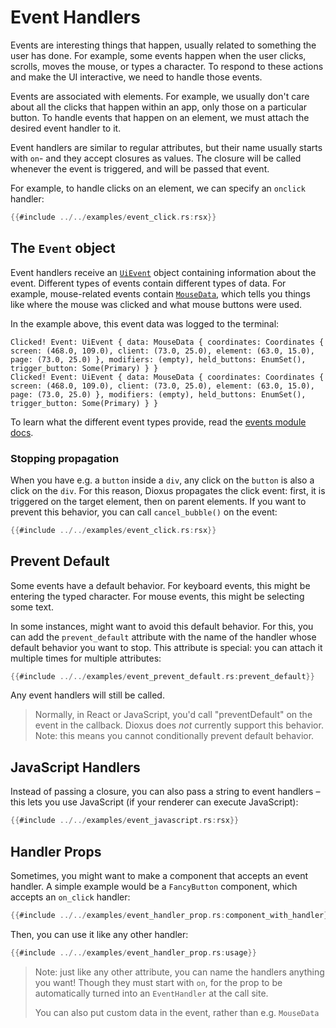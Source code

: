 # Event Handlers

Events are interesting things that happen, usually related to something the user has done. For example, some events happen when the user clicks, scrolls, moves the mouse, or types a character. To respond to these actions and make the UI interactive, we need to handle those events.

Events are associated with elements. For example, we usually don't care about all the clicks that happen within an app, only those on a particular button. To handle events that happen on an element, we must attach the desired event handler to it.

Event handlers are similar to regular attributes, but their name usually starts with `on`- and they accept closures as values. The closure will be called whenever the event is triggered, and will be passed that event.

For example, to handle clicks on an element, we can specify an `onclick` handler:

```rust
{{#include ../../examples/event_click.rs:rsx}}
```

## The `Event` object

Event handlers receive an [`UiEvent`](https://docs.rs/dioxus-core/latest/dioxus_core/struct.UiEvent.html) object containing information about the event. Different types of events contain different types of data. For example, mouse-related events contain [`MouseData`](https://docs.rs/dioxus/latest/dioxus/events/struct.MouseData.html), which tells you things like where the mouse was clicked and what mouse buttons were used.

In the example above, this event data was logged to the terminal:

```
Clicked! Event: UiEvent { data: MouseData { coordinates: Coordinates { screen: (468.0, 109.0), client: (73.0, 25.0), element: (63.0, 15.0), page: (73.0, 25.0) }, modifiers: (empty), held_buttons: EnumSet(), trigger_button: Some(Primary) } }
Clicked! Event: UiEvent { data: MouseData { coordinates: Coordinates { screen: (468.0, 109.0), client: (73.0, 25.0), element: (63.0, 15.0), page: (73.0, 25.0) }, modifiers: (empty), held_buttons: EnumSet(), trigger_button: Some(Primary) } }
```

To learn what the different event types provide, read the [events module docs](https://docs.rs/dioxus/latest/dioxus/events/index.html).

### Stopping propagation

When you have e.g. a `button` inside a `div`, any click on the `button` is also a click on the `div`. For this reason, Dioxus propagates the click event: first, it is triggered on the target element, then on parent elements. If you want to prevent this behavior, you can call `cancel_bubble()` on the event:

```rust
{{#include ../../examples/event_click.rs:rsx}}
```

## Prevent Default

Some events have a default behavior. For keyboard events, this might be entering the typed character. For mouse events, this might be selecting some text.

In some instances, might want to avoid this default behavior. For this, you can add the `prevent_default` attribute with the name of the handler whose default behavior you want to stop. This attribute is special: you can attach it multiple times for multiple attributes:

```rust
{{#include ../../examples/event_prevent_default.rs:prevent_default}}
```

Any event handlers will still be called.

> Normally, in React or JavaScript, you'd call "preventDefault" on the event in the callback. Dioxus does *not* currently support this behavior. Note: this means you cannot conditionally prevent default behavior.

## JavaScript Handlers

Instead of passing a closure, you can also pass a string to event handlers – this lets you use JavaScript (if your renderer can execute JavaScript):

```rust
{{#include ../../examples/event_javascript.rs:rsx}}
```


## Handler Props

Sometimes, you might want to make a component that accepts an event handler. A simple example would be a `FancyButton` component, which accepts an `on_click` handler:

```rust
{{#include ../../examples/event_handler_prop.rs:component_with_handler}}
```

Then, you can use it like any other handler:

```rust
{{#include ../../examples/event_handler_prop.rs:usage}}
```

> Note: just like any other attribute, you can name the handlers anything you want! Though they must start with `on`, for the prop to be automatically turned into an `EventHandler` at the call site.
> 
> You can also put custom data in the event, rather than e.g. `MouseData`
